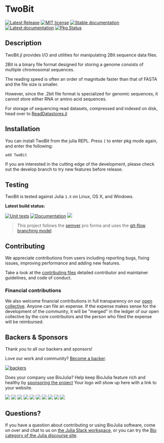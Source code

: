 # TwoBit

[![Latest Release](https://img.shields.io/github/release/BioJulia/TwoBit.jl.svg)](https://github.com/BioJulia/TwoBit.jl/releases/latest)
[![MIT license](https://img.shields.io/badge/license-MIT-green.svg)](https://github.com/BioJulia/TwoBit.jl/blob/master/LICENSE)
[![Stable documentation](https://img.shields.io/badge/docs-stable-blue.svg)](https://biojulia.github.io/TwoBit.jl/stable)
[![Latest documentation](https://img.shields.io/badge/docs-latest-blue.svg)](https://biojulia.github.io/TwoBit.jl/dev/)
[![Pkg Status](https://www.repostatus.org/badges/latest/active.svg)](https://www.repostatus.org/#active)

## Description

TwoBit.jl provides I/O and utilities for manipulating 2Bit sequence data files.

2Bit is a binary file format designed for storing a genome consists of multiple
chromosomal sequences.

The reading speed is often an order of magnitude faster than that of FASTA and
the file size is smaller.

However, since the .2bit file format is specialized for genomic sequences, it
cannot store either RNA or amino acid sequences.

For storage of sequencing read datasets, compressed and indexed on disk, head
over to [ReadDatastores.jl](https://github.com/BioJulia/ReadDatastores.jl)

## Installation

You can install TwoBit from the julia REPL.
Press `]` to enter pkg mode again, and enter the following:

```julia
add TwoBit
```

If you are interested in the cutting edge of the development, please check out the develop branch to try new features before release.


## Testing

TwoBit is tested against Julia `1.X` on Linux, OS X, and Windows.

**Latest build status:**

[![Unit tests](https://github.com/BioJulia/TwoBit.jl/workflows/Unit%20tests/badge.svg?branch=master)](https://github.com/BioJulia/TwoBit.jl/actions?query=workflow%3A%22Unit+tests%22+branch%3Amaster)
[![Documentation](https://github.com/BioJulia/TwoBit.jl/workflows/Documentation/badge.svg?branch=master)](https://github.com/BioJulia/TwoBit.jl/actions?query=workflow%3ADocumentation+branch%3Amaster)
[![](https://codecov.io/gh/BioJulia/TwoBit.jl/branch/master/graph/badge.svg)](https://codecov.io/gh/BioJulia/TwoBit.jl)

> This project follows the [semver](http://semver.org) pro forma and uses the [git-flow branching model](https://nvie.com/posts/a-successful-git-branching-model/ "original
blog post").

## Contributing

We appreciate contributions from users including reporting bugs, fixing
issues, improving performance and adding new features.

Take a look at the [contributing files](https://github.com/BioJulia/Contributing)
detailed contributor and maintainer guidelines, and code of conduct.


### Financial contributions

We also welcome financial contributions in full transparency on our
[open collective](https://opencollective.com/biojulia).
Anyone can file an expense. If the expense makes sense for the development
of the community, it will be "merged" in the ledger of our open collective by
the core contributors and the person who filed the expense will be reimbursed.


## Backers & Sponsors

Thank you to all our backers and sponsors!

Love our work and community? [Become a backer](https://opencollective.com/biojulia#backer).

[![backers](https://opencollective.com/biojulia/backers.svg?width=890)](https://opencollective.com/biojulia#backers)

Does your company use BioJulia? Help keep BioJulia feature rich and healthy by
[sponsoring the project](https://opencollective.com/biojulia#sponsor)
Your logo will show up here with a link to your website.

[![](https://opencollective.com/biojulia/sponsor/0/avatar.svg)](https://opencollective.com/biojulia/sponsor/0/website)
[![](https://opencollective.com/biojulia/sponsor/1/avatar.svg)](https://opencollective.com/biojulia/sponsor/1/website)
[![](https://opencollective.com/biojulia/sponsor/2/avatar.svg)](https://opencollective.com/biojulia/sponsor/2/website)
[![](https://opencollective.com/biojulia/sponsor/3/avatar.svg)](https://opencollective.com/biojulia/sponsor/3/website)
[![](https://opencollective.com/biojulia/sponsor/4/avatar.svg)](https://opencollective.com/biojulia/sponsor/4/website)
[![](https://opencollective.com/biojulia/sponsor/5/avatar.svg)](https://opencollective.com/biojulia/sponsor/5/website)
[![](https://opencollective.com/biojulia/sponsor/6/avatar.svg)](https://opencollective.com/biojulia/sponsor/6/website)
[![](https://opencollective.com/biojulia/sponsor/7/avatar.svg)](https://opencollective.com/biojulia/sponsor/7/website)
[![](https://opencollective.com/biojulia/sponsor/8/avatar.svg)](https://opencollective.com/biojulia/sponsor/8/website)
[![](https://opencollective.com/biojulia/sponsor/9/avatar.svg)](https://opencollective.com/biojulia/sponsor/9/website)


## Questions?

If you have a question about contributing or using BioJulia software, come on over and chat to us on [the Julia Slack workspace](https://julialang.org/slack/), or you can try the [Bio category of the Julia discourse site](https://discourse.julialang.org/c/domain/bio).
